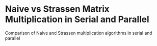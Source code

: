 # Naive vs Strassen Matrix Multiplication in Serial and Parallel
Comparison of Naive and Strassen multiplication algorithms in serial and parallel
